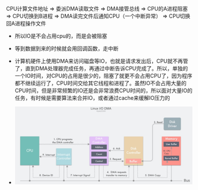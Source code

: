 CPU计算文件地址 ⇒ 委派DMA读取文件 ⇒ DMA接管总线 ⇒ CPU的A进程阻塞 ⇒ CPU切换到B进程 ⇒ DMA读完文件后通知CPU（一个中断异常） ⇒ CPU切换回A进程操作文件

- 所以IO是不会占用cpu的，而是会被阻塞
- 等到数据到来的时候就会用回调函数，走中断



- 计算机硬件上使用DMA来访问磁盘等IO，也就是请求发出后，CPU就不再管了，直到DMA处理器完成任务，再通过中断告诉CPU完成了。所以，单独的一个IO时间，对CPU的占用是很少的，阻塞了就更不会占用CPU了，因为程序都不继续运行了，CPU时间交给其它线程和进程了。虽然IO不会占用大量的CPU时间，但是非常频繁的IO还是会非常浪费CPU时间的，所以面对大量IO的任务，有时候是需要算法来合并IO，或者通过cache来缓解IO压力的



- ![](../image/linuxIO全过程.jpg)